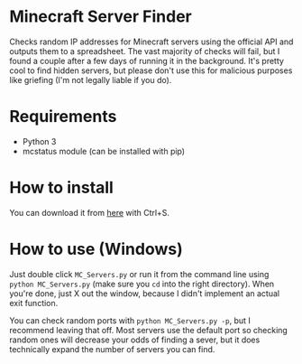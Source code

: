 # Minecraft Server Finder
Checks random IP addresses for Minecraft servers using the official API and outputs them to a spreadsheet. The vast majority of checks will fail, but I found a couple after a few days of running it in the background. It's pretty cool to find hidden servers, but please don't use this for malicious purposes like griefing (I'm not legally liable if you do).

# Requirements
- Python 3
- mcstatus module (can be installed with pip)

# How to install

You can download it from [here](https://raw.githubusercontent.com/TNT-Blox-0/Minecraft-Server-Finder/main/MC_Servers.py) with Ctrl+S.

# How to use (Windows)
Just double click `MC_Servers.py` or run it from the command line using `python MC_Servers.py` (make sure you `cd` into the right directory). When you're done, just X out the window, because I didn't implement an actual exit function.

You can check random ports with `python MC_Servers.py -p`, but I recommend leaving that off. Most servers use the default port so checking random ones will decrease your odds of finding a sever, but it does technically expand the number of servers you can find.
